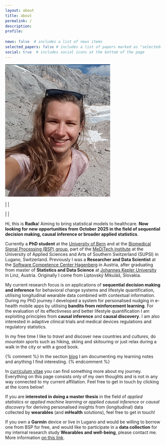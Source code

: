```yaml
---
layout: about
title: about
permalink: /
description:
profile:

news: false  # includes a list of news items
selected_papers: false # includes a list of papers marked as "selected={true}"
social: true  # includes social icons at the bottom of the page
---
```


![Image of Radka](assets/img/profile_pic2.jpg)



|    |

|    |

Hi, this is **Radka**! Aiming to bring statistical models to healthcare. **Now looking for new opportunities from October 2025 in the field of sequential decision making, causal inference or broader applied statistics**. 

Currently a **PhD student** at the [University of Bern](https://neuro.inf.unibe.ch/) and at the [Biomedical Signal Processing (BSP) group](https://bsp-meditech.ch/), part of the [MeDiTech institute](https://www.supsi.ch/en/meditech) at the University of Applied Sciences and Arts of Southern Switzerland (SUPSI) in Lugano, Switzerland. 
Previously I was a **Researcher and Data Scientist** at the [Software Competence Center Hagenberg](https://www.scch.at/) in Austria, after graduating from master of **Statistics and Data Science** at [Johannes Kepler University](https://www.jku.at/institut-fuer-angewandte-statistik/) in Linz, Austria. 
Originally I come from Liptovský Mikuláš, Slovakia.

My current research focus is on applications of **sequential decision making and inference** for behavioral change systems and lifestyle quantification, utilising longitudinal wearable data combined with contextual information. During my PhD journey I developed a system for personalised nudging in e-health mobile apps by utilising **bandits from reinforcement learning**. For the evaluation of its effectivness and better lifestyle quantification I am exploiting principles from **causal inference** and **causal discovery**. I am also interested in adaptive clinical trials and medical devices regulations and regulatory statistics.

In my free time I like to *travel* and discover new countries and *cultures*, do *mountain sports* such as hiking, skiing and skitouring or just relax during a walk in the city or with a good book. 

{% comment %}
In the section [blog](../blog) I am documenting my learning notes and anything I find interesting. 
{% endcomment %}

In [curriculum vitae](../cv) you can find something more about my journey.
Everything on this page consists only of my own thoughts and is not in any 
way connected to my current affiliation. Feel free to get in touch by clicking 
at the icons below! 

If you are **interested in doing a master thesis** in the field of *applied statistics* or *applied machine learning* or *applied causal inference* or *causal discovery* for deriving personalised insights from (longitudinal) data collected by **wearables** (and **mHealth** solutions), feel free to get in touch!

If you own a **Garmin** device or live in Lugano and would be willing to borrow one from BSP for free, and would like to participate in a **data collection** for my internal research study **Wearables and well-being**, please contact me. More information [on this link](https://docs.google.com/document/d/1YDw9lGH0aDt4WNMcH8VgFXD6KM10ytLV/edit?usp=sharing&ouid=100026897104344956854&rtpof=true&sd=true). 

